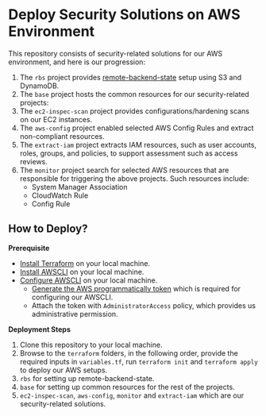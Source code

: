 # Deploy Security Solutions on AWS Environment
This repository consists of security-related solutions for our AWS environment, and here is our progression:
1. The `rbs` project provides [remote-backend-state](https://www.terraform.io/docs/backends/types/s3.html) setup using S3 and DynamoDB.  
1. The `base` project hosts the common resources for our security-related projects: 
  1. The `ec2-inspec-scan` project provides configurations/hardening scans on our EC2 instances. 
  1. The `aws-config` project enabled selected AWS Config Rules and extract non-compliant resources. 
  1. The `extract-iam` project extracts IAM resources, such as user accounts, roles, groups, and policies, to support assessment such as access reviews.
  1. The `monitor` project search for selected AWS resources that are responsible for triggering the above projects. Such resources include:
      * System Manager Association
      * CloudWatch Rule
      * Config Rule

## How to Deploy?

**Prerequisite**
* [Install Terraform](https://www.terraform.io/downloads.html) on your local machine.
* [Install AWSCLI](https://docs.aws.amazon.com/cli/latest/userguide/install-cliv2.html) on your local machine.  
* [Configure AWSCLI](https://docs.aws.amazon.com/cli/latest/userguide/cli-configure-quickstart.html#cli-configure-quickstart-config) on your local machine. 
  * [Generate the AWS programmatically token](https://docs.aws.amazon.com/cli/latest/userguide/cli-configure-quickstart.html#cli-configure-quickstart-creds) which is required for configuring our AWSCLI.
  * Attach the token with `AdministratorAccess` policy, which provides us administrative permission.

**Deployment Steps**
1. Clone this repository to your local machine. 
1. Browse to the `terraform` folders, in the following order, provide the required inputs in `variables.tf`, run `terraform init` and `terraform apply` to deploy our AWS setups.
  1. `rbs` for setting up remote-backend-state. 
  1. `base` for setting up common resources for the rest of the projects.
  1. `ec2-inspec-scan`, `aws-config`, `monitor` and `extract-iam` which are our security-related solutions. 
